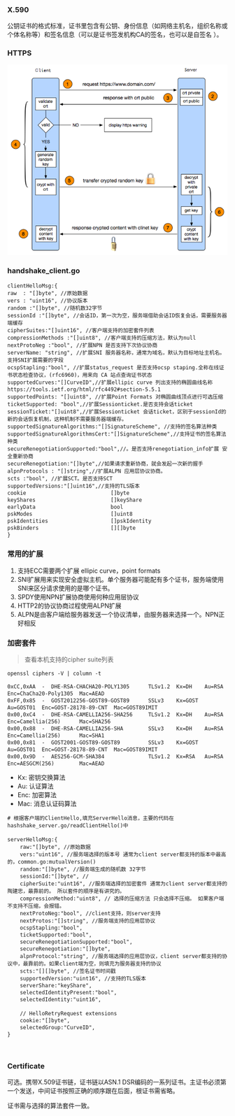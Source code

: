 ### X.590
公钥证书的格式标准，证书里包含有公钥、身份信息（如网络主机名，组织名称或个体名称等）和签名信息（可以是证书签发机构CA的签名，也可以是自签名 ）。

### HTTPS
<img src="../img/tls.png" width="600px" >

### handshake_client.go
```
clientHelloMsg:{
raw  : "[]byte", //原始数据
vers : "uint16", //协议版本
random :"[]byte", //随机数32字节
sessionId :"[]byte", //会话ID，第一次为空，服务端借助会话ID恢复会话，需要服务器端缓存
cipherSuites:"[]uint16", //客户端支持的加密套件列表
compressionMethods :"[]uint8", //客户端支持的压缩方法，默认为null
nextProtoNeg :"bool", //扩展NPN 是否支持下次协议协商
serverName: "string", //扩展SNI 服务器名称，通常为域名，默认为目标地址主机名。支持SNI扩展需要的字段
ocspStapling:"bool", //扩展status_request 是否支持ocsp staping.全称在线证书状态检查协议，(rfc6960)，用来向 CA 站点查询证书状态 
supportedCurves:"[]CurveID",//扩展ellipic curve 列出支持的椭圆曲线名称  https://tools.ietf.org/html/rfc4492#section-5.5.1
supportedPoints: "[]uint8", //扩展Point Formats 对椭圆曲线顶点进行可选压缩
ticketSupported: "bool",//扩展Sessionticket.是否支持会话ticket
sessionTicket:"[]uint8",//扩展Sessionticket 会话ticket，区别于sessionId的新的会话恢复机制，这种机制不需要服务器端缓存。
supportedSignatureAlgorithms:"[]SignatureScheme", //支持的签名算法种类
supportedSignatureAlgorithmsCert:"[]SignatureScheme",//支持证书的签名算法种类
secureRenegotiationSupported:"bool",//。是否支持renegotiation_info扩展 安全重新协商
secureRenegotiation:"[]byte",//如果请求重新协商，就会发起一次新的握手
alpnProtocols : "[]string",//扩展ALPN 应用层协议协商。
scts :"bool", //扩展SCT。是否支持SCT
supportedVersions:"[]uint16",//支持的TLS版本
cookie                           []byte
keyShares                        []keyShare
earlyData                        bool
pskModes                         []uint8
pskIdentities                    []pskIdentity
pskBinders                       [][]byte
}
```
### 常用的扩展

1. 支持ECC需要两个扩展 ellipic curve，point formats
2. SNI扩展用来实现安全虚拟主机。单个服务器可能配有多个证书，服务端使用SNI来区分请求使用的是哪个证书。
3. SPDY使用NPN扩展协商使用何种应用层协议
4. HTTP2的协议协商过程使用ALPN扩展
5. ALPN是由客户端给服务器发送一个协议清单，由服务器来选择一个。NPN正好相反

### 加密套件
>查看本机支持的cipher suite列表

    openssl ciphers -V | column -t 
```
0xCC,0xAA  -  DHE-RSA-CHACHA20-POLY1305      TLSv1.2  Kx=DH    Au=RSA     Enc=ChaCha20-Poly1305  Mac=AEAD
0xFF,0x85  -  GOST2012256-GOST89-GOST89      SSLv3    Kx=GOST  Au=GOST01  Enc=GOST-28178-89-CNT  Mac=GOST89IMIT
0x00,0xC4  -  DHE-RSA-CAMELLIA256-SHA256     TLSv1.2  Kx=DH    Au=RSA     Enc=Camellia(256)      Mac=SHA256
0x00,0x88  -  DHE-RSA-CAMELLIA256-SHA        SSLv3    Kx=DH    Au=RSA     Enc=Camellia(256)      Mac=SHA1
0x00,0x81  -  GOST2001-GOST89-GOST89         SSLv3    Kx=GOST  Au=GOST01  Enc=GOST-28178-89-CNT  Mac=GOST89IMIT
0x00,0x9D  -  AES256-GCM-SHA384              TLSv1.2  Kx=RSA   Au=RSA     Enc=AESGCM(256)        Mac=AEAD
```

- Kx: 密钥交换算法
- Au: 认证算法
- Enc: 加密算法
- Mac: 消息认证码算法




```
# 根据客户端的ClientHello,填充ServerHello消息，主要的代码在hashshake_server.go/readClientHello()中

serverHelloMsg:{
    raw:"[]byte", //原始数据
    vers:"uint16", //服务端选择的版本号 通常为client server都支持的版本中最高的，common.go:mutualVersion()
    random:"[]byte", //服务端生成的随机数 32字节
    sessionId:"[]byte", //
    cipherSuite:"uint16", //服务端选择的加密套件 通常为client server都支持的陶建忠，最靠前的。 所以套件的顺序是有讲究的。
    compressionMethod:"uint8", // 选择的压缩方法 只会选择不压缩。 如果客户端不支持不压缩，会报错。
    nextProtoNeg:"bool", //client支持，则server支持
    nextProtos:"[]string", //服务端支持的应用层协议
    ocspStapling:"bool", 
    ticketSupported:"bool", 
    secureRenegotiationSupported:"bool", 
    secureRenegotiation:"[]byte",
    alpnProtocol:"string", //服务端选择的应用层协议，client server都支持的协议中，最靠前的。如果client端为空，则填充为服务器支持的协议
    scts:"[][]byte", //签名证书时间戳
    supportedVersion:"uint16", //支持的TLS版本
    serverShare:"keyShare", 
    selectedIdentityPresent:"bool",
    selectedIdentity:"uint16",
    
    // HelloRetryRequest extensions
    cookie:"[]byte",
    selectedGroup:"CurveID",
}



```

### Certificate
可选。携带X.509证书链，证书链以ASN.1 DSR编码的一系列证书。主证书必须第一个发送，中间证书按照正确的顺序跟在后面，根证书需省略。

证书需与选择的算法套件一致。

